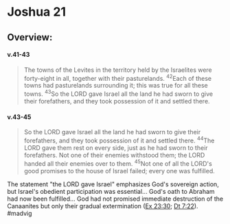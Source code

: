 # Joshua 21

## Overview:


#### v.41-43
>The towns of the Levites in the territory held by the Israelites were forty-eight in all, together with their pasturelands. <sup>42</sup>Each of these towns had pasturelands surrounding it; this was true for all these towns. <sup>43</sup>So the LORD gave Israel all the land he had sworn to give their forefathers, and they took possession of it and settled there.



#### v.43-45
>So the LORD gave Israel all the land he had sworn to give their forefathers, and they took possession of it and settled there. <sup>44</sup>The LORD gave them rest on every side, just as he had sworn to their forefathers. Not one of their enemies withstood them; the LORD handed all their enemies over to them. <sup>45</sup>Not one of all the LORD's good promises to the house of Israel failed; every one was fulfilled.

The statement "the LORD gave Israel" emphasizes God's sovereign action, but Israel's obedient participation was essential... God's oath to Abraham had now been fulfilled... God had not promised immediate destruction of the Canaanites but only their gradual extermination ([Ex 23:30](Exodus23#v.30); [Dt 7:22](Deut7#v.22)).
#madvig

